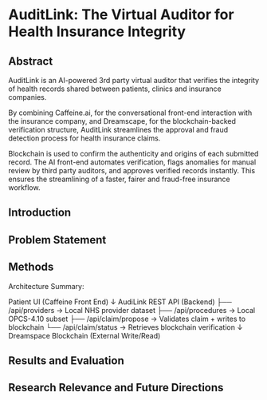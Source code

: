 # AuditLink: The Virtual Auditor for Health Insurance Integrity

## Abstract

AuditLink is an AI-powered 3rd party virtual auditor that verifies the integrity of health records shared between patients, clinics and insurance companies. 

By combining Caffeine.ai, for the conversational front-end interaction with the insurance company, and Dreamscape, for the blockchain-backed verification structure, AuditLink streamlines the approval and fraud detection process for health insurance claims. 

Blockchain is used to confirm the authenticity and origins of each submitted record. The AI front-end automates verification, flags anomalies for manual review by third party auditors, and approves verified records instantly. This ensures the streamlining of a faster, fairer and fraud-free insurance workflow. 

## Introduction



## Problem Statement



## Methods

Architecture Summary: 

Patient UI (Caffeine Front End)
↓
AudiLink REST API (Backend)
├── /api/providers → Local NHS provider dataset
├── /api/procedures → Local OPCS-4.10 subset
├── /api/claim/propose → Validates claim + writes to blockchain
└── /api/claim/status → Retrieves blockchain verification
↓
Dreamspace Blockchain (External Write/Read)


## Results and Evaluation



## Research Relevance and Future Directions


